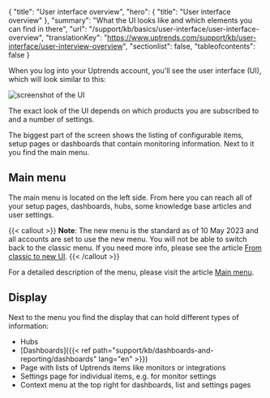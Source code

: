 {
  "title": "User interface overview",
  "hero": {
    "title": "User interface overview"
  },
  "summary": "What the UI looks like and which elements you can find in there",
  "url": "/support/kb/basics/user-interface/user-interface-overview",
  "translationKey": "https://www.uptrends.com/support/kb/user-interface/user-interview-overview",
  "sectionlist": false,
  "tableofcontents": false
}


When you log into your Uptrends account, you'll see the user interface (UI), which will look similar to this:

![screenshot of the UI](/img/content/UI-overview.min.png)

The exact look of the UI depends on which products you are subscribed to and a number of settings.

The biggest part of the screen shows the listing of configurable items, setup pages or dashboards that contain monitoring information. Next to it you find the main menu.

## Main menu

The main menu is located on the left side. From here you can reach all of your setup pages, dashboards, hubs, some knowledge base articles and user settings.

{{< callout >}} **Note**: The new menu is the standard as of 10 May 2023 and all accounts are set to use the new menu. You will not be able to switch back to the classic menu. If you need more info, please see the article [From classic to new UI](/support/kb/basics/user-interface/from-classic-new-ui). {{< /callout >}}

For a detailed description of the menu, please visit the article [Main menu](/support/kb/basics/user-interface/main-menu).

## Display

Next to the menu you find the display that can hold different types of information:

- Hubs
- [Dashboards]({{< ref path="support/kb/dashboards-and-reporting/dashboards"  lang="en" >}})
- Page with lists of Uptrends items like monitors or integrations
- Settings page for individual items, e.g. for monitor settings
- Context menu at the top right for dashboards, list and settings pages